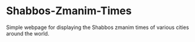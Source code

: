 # Shabbos-Zmanim-Times
 Simple webpage for displaying the Shabbos zmanim times of various cities around the world.
